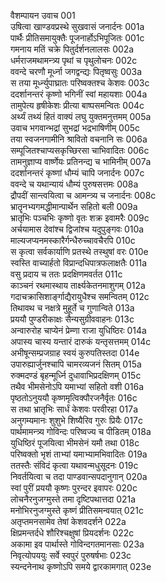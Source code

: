 वैशम्पायन उवाच	001  
उषित्वा खाण्डवप्रस्थे सुखवासं जनार्दनः	001a  
पार्थैः प्रीतिसमायुक्तैः पूजनार्होऽभिपूजितः	001c  
गमनाय मतिं चक्रे पितुर्दर्शनलालसः	002a  
धर्मराजमथामन्त्र्य पृथां च पृथुलोचनः	002c  
ववन्दे चरणौ मूर्ध्ना जगद्वन्द्यः पितृष्वसुः	003a  
स तया मूर्ध्न्युपाघ्रातः परिष्वक्तश्च केशवः	003c  
ददर्शानन्तरं कृष्णो भगिनीं स्वां महायशाः	004a  
तामुपेत्य हृषीकेशः प्रीत्या बाष्पसमन्वितः	004c  
अर्थ्यं तथ्यं हितं वाक्यं लघु युक्तमनुत्तमम्	005a  
उवाच भगवान्भद्रां सुभद्रां भद्रभाषिणीम्	005c  
तया स्वजनगामीनि श्रावितो वचनानि सः	006a  
सम्पूजितश्चाप्यसकृच्छिरसा चाभिवादितः	006c  
तामनुज्ञाप्य वार्ष्णेयः प्रतिनन्द्य च भामिनीम्	007a  
ददर्शानन्तरं कृष्णां धौम्यं चापि जनार्दनः	007c  
ववन्दे च यथान्यायं धौम्यं पुरुषसत्तमः	008a  
द्रौपदीं सान्त्वयित्वा च आमन्त्र्य च जनार्दनः	008c  
भ्रातॄनभ्यगमद्धीमान्पार्थेन सहितो बली	009a  
भ्रातृभिः पञ्चभिः कृष्णो वृतः शक्र इवामरैः	009c  
अर्चयामास देवांश्च द्विजांश्च यदुपुङ्गवः	010a  
माल्यजप्यनमस्कारैर्गन्धैरुच्चावचैरपि	010c  
स कृत्वा सर्वकार्याणि प्रतस्थे तस्थुषां वरः	010e  
स्वस्ति वाच्यार्हतो विप्रान्दधिपात्रफलाक्षतैः	011a  
वसु प्रदाय च ततः प्रदक्षिणमवर्तत	011c  
काञ्चनं रथमास्थाय तार्क्ष्यकेतनमाशुगम्	012a  
गदाचक्रासिशार्ङ्गाद्यैरायुधैश्च समन्वितम्	012c  
तिथावथ च नक्षत्रे मुहूर्ते च गुणान्विते	013a  
प्रययौ पुण्डरीकाक्षः सैन्यसुग्रीववाहनः	013c  
अन्वारुरोह चाप्येनं प्रेम्णा राजा युधिष्ठिरः	014a  
अपास्य चास्य यन्तारं दारुकं यन्तृसत्तमम्	014c  
अभीषून्सम्प्रजग्राह स्वयं कुरुपतिस्तदा	014e  
उपारुह्यार्जुनश्चापि चामरव्यजनं सितम्	015a  
रुक्मदण्डं बृहन्मूर्ध्नि दुधावाभिप्रदक्षिणम्	015c  
तथैव भीमसेनोऽपि यमाभ्यां सहितो वशी	016a  
पृष्ठतोऽनुययौ कृष्णमृत्विक्पौरजनैर्वृतः	016c  
स तथा भ्रातृभिः सार्धं केशवः परवीरहा	017a  
अनुगम्यमानः शुशुभे शिष्यैरिव गुरुः प्रियैः	017c  
पार्थमामन्त्र्य गोविन्दः परिष्वज्य च पीडितम्	018a  
युधिष्ठिरं पूजयित्वा भीमसेनं यमौ तथा	018c  
परिष्वक्तो भृशं ताभ्यां यमाभ्यामभिवादितः	019a  
ततस्तैः संविदं कृत्वा यथावन्मधुसूदनः	019c  
निवर्तयित्वा च तदा पाण्डवान्सपदानुगान्	020a  
स्वां पुरीं प्रययौ कृष्णः पुरन्दर इवापरः	020c  
लोचनैरनुजग्मुस्ते तमा दृष्टिपथात्तदा	021a  
मनोभिरनुजग्मुस्ते कृष्णं प्रीतिसमन्वयात्	021c  
अतृप्तमनसामेव तेषां केशवदर्शने	022a  
क्षिप्रमन्तर्दधे शौरिश्चक्षुषां प्रियदर्शनः	022c  
अकामा इव पार्थास्ते गोविन्दगतमानसाः	023a  
निवृत्योपययुः सर्वे स्वपुरं पुरुषर्षभाः	023c  
स्यन्दनेनाथ कृष्णोऽपि समये द्वारकामगात्	023e  
